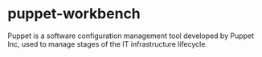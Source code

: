 # puppet-workbench
Puppet is a software configuration management tool developed by Puppet Inc, used to manage stages of the IT infrastructure lifecycle.

